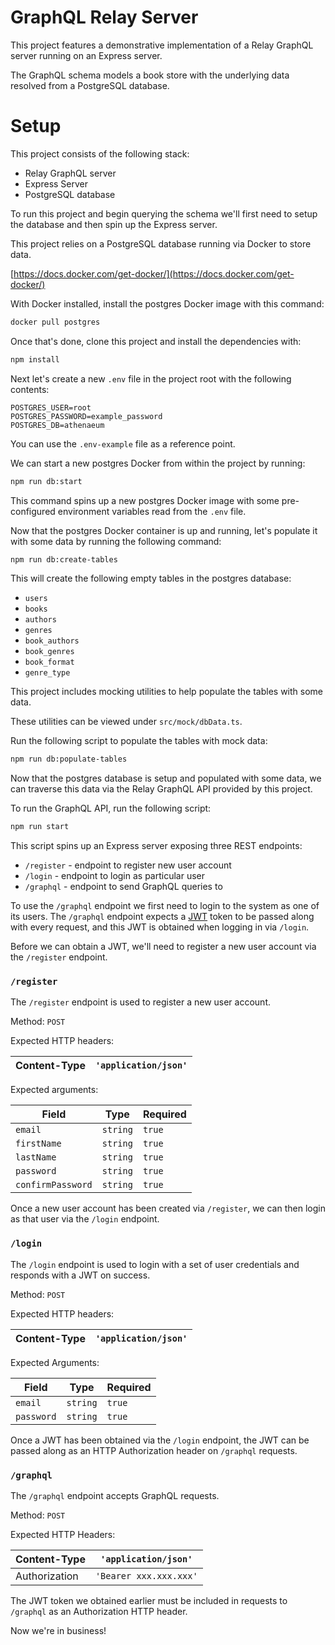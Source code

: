 # GraphQL Relay Server

This project features a demonstrative implementation of a Relay GraphQL server running on an Express server.

The GraphQL schema models a book store with the underlying data resolved from a PostgreSQL database.

# Setup

This project consists of the following stack:

- Relay GraphQL server
- Express Server
- PostgreSQL database

To run this project and begin querying the schema we'll first need to setup the database and then spin up the Express server.

This project relies on a PostgreSQL database running via Docker to store data.

[https://docs.docker.com/get-docker/](https://docs.docker.com/get-docker/)

With Docker installed,  install the postgres Docker image with this command:

```bash
docker pull postgres
```

Once that's done, clone this project and install the dependencies with:

```bash
npm install
```

Next let's create a new `.env` file in the project root with the following contents:

```
POSTGRES_USER=root
POSTGRES_PASSWORD=example_password
POSTGRES_DB=athenaeum
```

You can use the `.env-example` file as a reference point.

We can start a new postgres Docker from within the project by running:

```bash
npm run db:start
```

This command spins up a new postgres Docker image with some pre-configured environment variables read from the `.env` file.

Now that the postgres Docker container is up and running, let's populate it with some data by running the following command:

```bash
npm run db:create-tables
```

This will create the following empty tables in the postgres database:

- `users`
- `books`
- `authors`
- `genres`
- `book_authors`
- `book_genres`
- `book_format`
- `genre_type`

This project includes mocking utilities to help populate the tables with some data.

These utilities can be viewed under `src/mock/dbData.ts`.

Run the following script to populate the tables with mock data:

```bash
npm run db:populate-tables
```

Now that the postgres database is setup and populated with some data, we can traverse this data via the Relay GraphQL API provided by this project.

To run the GraphQL API, run the following script:

```bash
npm run start
```

This script spins up an Express server exposing three REST endpoints:
- `/register` - endpoint to register new user account
- `/login` - endpoint to login as particular user
- `/graphql` - endpoint to send GraphQL queries to

To use the `/graphql` endpoint we first need to login to the system as one of its users. The `/graphql` endpoint expects a [JWT](https://jwt.io/) token to be passed along with every request, and this JWT is obtained when logging in via `/login`.

Before we can obtain a JWT, we'll need to register a new user account via the `/register` endpoint.

### `/register`

The `/register` endpoint is used to register a new user account.

Method: `POST`

Expected HTTP headers:

| Content-Type  | `'application/json'`       |
|---------------|----------------------------|

Expected arguments:

| **Field**         | **Type** | **Required**   |
|-------------------|----------|----------------|
| `email`           | `string` | `true`         |
| `firstName`       | `string` | `true`         |
| `lastName`        | `string` | `true`         |
| `password`        | `string` | `true`         |
| `confirmPassword` | `string` | `true`         |

Once a new user account has been created via `/register`, we can then login as that user via the `/login` endpoint.

### `/login`

The `/login` endpoint is used to login with a set of user credentials and responds with a JWT on success.

Method: `POST`

Expected HTTP headers:

| Content-Type  | `'application/json'`       |
|---------------|----------------------------|

Expected Arguments:

| **Field**      | **Type**     | **Required** |
|------------|----------|----------|
| `email`    | `string` | `true`   |
| `password` | `string` | `true`   |


Once a JWT has been obtained via the `/login` endpoint, the JWT can be passed along as an HTTP Authorization header on `/graphql` requests.

### `/graphql` 

The `/graphql` endpoint accepts GraphQL requests. 

Method: `POST`

Expected HTTP Headers:

| Content-Type  | `'application/json'`       |
|---------------|----------------------------|
| Authorization | `'Bearer xxx.xxx.xxx'`     |

The JWT token we obtained earlier must be included in requests to `/graphql` as an Authorization HTTP header.

Now we're in business!






